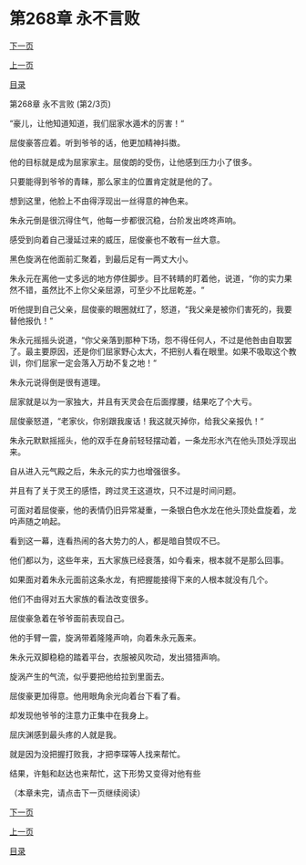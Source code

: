 <h1>第268章    永不言败</h1>
            <div><p><a href="./0803_%E7%AC%AC268%E7%AB%A0_%E6%B0%B8%E4%B8%8D%E8%A8%80%E8%B4%A5.md">下一页</a></p><p><a href="./0801_%E7%AC%AC268%E7%AB%A0_%E6%B0%B8%E4%B8%8D%E8%A8%80%E8%B4%A5.md">上一页</a></p><p><a href="../">目录</a></p></div>
            <div><p>第268章    永不言败 (第2/3页)</p><p>“豪儿，让他知道知道，我们屈家水遁术的厉害！“</p><p>屈俊豪答应着。听到爷爷的话，他更加精神抖擞。</p><p>他的目标就是成为屈家家主。屈俊朗的受伤，让他感到压力小了很多。</p><p>只要能得到爷爷的青睐，那么家主的位置肯定就是他的了。</p><p>想到这里，他脸上不由得浮现出一丝得意的神色来。</p><p>朱永元倒是很沉得住气，他每一步都很沉稳，台阶发出咚咚声响。</p><p>感受到向着自己漫延过来的威压，屈俊豪也不敢有一丝大意。</p><p>黑色旋涡在他面前汇聚着，到最后足有一两丈大小。</p><p>朱永元在离他一丈多远的地方停住脚步。目不转睛的盯着他，说道，“你的实力果然不错，虽然比不上你父亲屈源，可至少不比屈乾差。“</p><p>听他提到自己父亲，屈俊豪的眼圈就红了，怒道，“我父亲是被你们害死的，我要替他报仇！“</p><p>朱永元摇摇头说道，“你父亲落到那种下场，怨不得任何人，不过是他咎由自取罢了。最主要原因，还是你们屈家野心太大，不把别人看在眼里。如果不吸取这个教训，你们屈家一定会落入万劫不复之地！“</p><p>朱永元说得倒是很有道理。</p><p>屈家就是以为一家独大，并且有天灵会在后面撑腰，结果吃了个大亏。</p><p>屈俊豪怒道，“老家伙，你别跟我废话！我这就灭掉你，给我父亲报仇！“</p><p>朱永元默默摇摇头，他的双手在身前轻轻摆动着，一条龙形水汽在他头顶处浮现出来。</p><p>自从进入元气殿之后，朱永元的实力也增强很多。</p><p>并且有了关于灵王的感悟，跨过灵王这道坎，只不过是时间问题。</p><p>可面对着屈俊豪，他的表情仍旧异常凝重，一条银白色水龙在他头顶处盘旋着，龙吟声随之响起。</p><p>看到这一幕，连看热闹的各大势力的人，都是暗自赞叹不已。</p><p>他们都以为，这些年来，五大家族已经衰落，如今看来，根本就不是那么回事。</p><p>如果面对着朱永元面前这条水龙，有把握能接得下来的人根本就没有几个。</p><p>他们不由得对五大家族的看法改变很多。</p><p>屈俊豪急着在爷爷面前表现自己。</p><p>他的手臂一震，旋涡带着隆隆声响，向着朱永元轰来。</p><p>朱永元双脚稳稳的踏着平台，衣服被风吹动，发出猎猎声响。</p><p>旋涡产生的气流，似乎要把他给拉到里面去。</p><p>屈俊豪更加得意。他用眼角余光向着台下看了看。</p><p>却发现他爷爷的注意力正集中在我身上。</p><p>屈庆渊感到最头疼的人就是我。</p><p>就是因为没把握打败我，才把李琛等人找来帮忙。</p><p>结果，许魁和赵达也来帮忙，这下形势又变得对他有些</p><p>（本章未完，请点击下一页继续阅读）</p></div>
            <div><p><a href="./0803_%E7%AC%AC268%E7%AB%A0_%E6%B0%B8%E4%B8%8D%E8%A8%80%E8%B4%A5.md">下一页</a></p><p><a href="./0801_%E7%AC%AC268%E7%AB%A0_%E6%B0%B8%E4%B8%8D%E8%A8%80%E8%B4%A5.md">上一页</a></p><p><a href="../">目录</a></p></div>